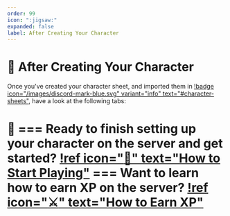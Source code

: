 ```yaml
---
order: 99
icon: ":jigsaw:"
expanded: false
label: After Creating Your Character
---
```


<style>
h1:before { content: "🧩 " }
</style> 

# After Creating Your Character

Once you've created your character sheet, and imported them in [!badge icon="/images/discord-mark-blue.svg" variant="info" text="#character-sheets"](https://discord.com/channels/512870694883950598/512872392377499661), have a look at the following tabs:

=== Ready to finish setting up your character on the server and get started?
[!ref icon=":game_die:" text="How to Start Playing"](whats-next/)
=== Want to learn how to earn XP on the server?
[!ref icon=":crossed_swords:" text="How to Earn XP"](games/)
===
